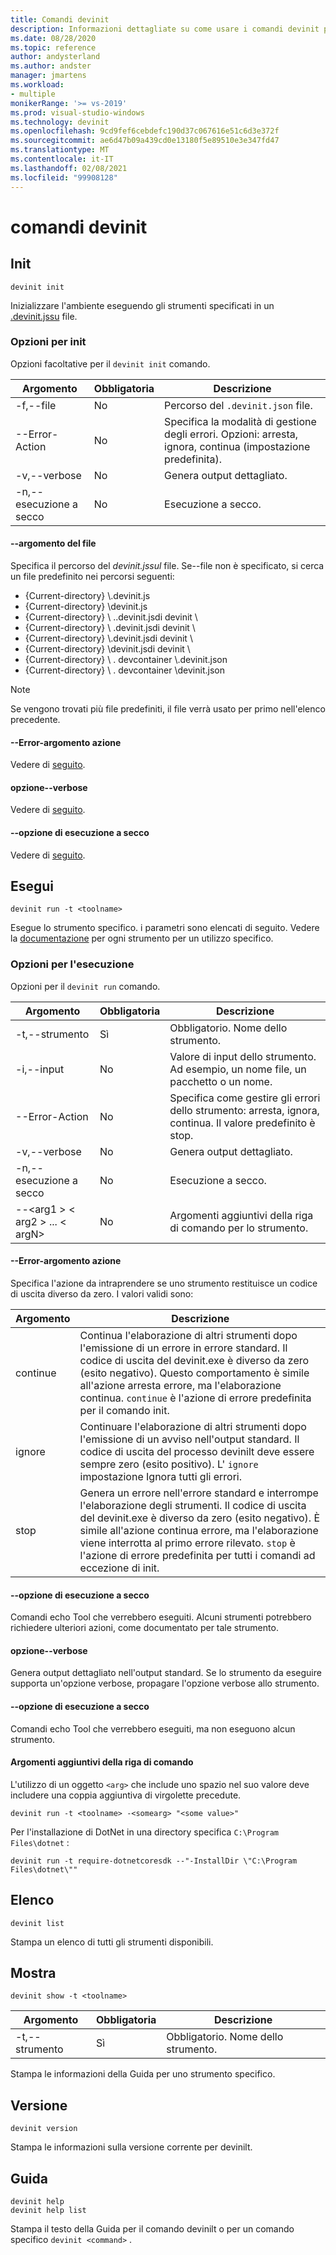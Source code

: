 ```yaml
---
title: Comandi devinit
description: Informazioni dettagliate su come usare i comandi devinit per installare i componenti.
ms.date: 08/28/2020
ms.topic: reference
author: andysterland
ms.author: andster
manager: jmartens
ms.workload:
- multiple
monikerRange: '>= vs-2019'
ms.prod: visual-studio-windows
ms.technology: devinit
ms.openlocfilehash: 9cd9fef6cebdefc190d37c067616e51c6d3e372f
ms.sourcegitcommit: ae6d47b09a439cd0e13180f5e89510e3e347fd47
ms.translationtype: MT
ms.contentlocale: it-IT
ms.lasthandoff: 02/08/2021
ms.locfileid: "99908128"
---
```

# <a name="devinit-commands"></a>comandi devinit

## <a name="init"></a>Init

```console
devinit init
```

Inizializzare l'ambiente eseguendo gli strumenti specificati in un [.devinit.jssu](devinit-json.md) file.

### <a name="options-for-init"></a>Opzioni per init

Opzioni facoltative per il `devinit init` comando.

| Argomento             | Obbligatoria | Descrizione                                                               |
|----------------------|----------|---------------------------------------------------------------------------|
| -f,--file            | No       | Percorso del `.devinit.json` file.                                         |
| --Error-Action       | No       | Specifica la modalità di gestione degli errori. Opzioni: arresta, ignora, continua (impostazione predefinita).|
| -v,--verbose         | No       | Genera output dettagliato.                                                      |
| -n,--esecuzione a secco         | No       | Esecuzione a secco.                                                                  |

#### <a name="--file-argument"></a>--argomento del file

Specifica il percorso del _devinit.jssul_ file. Se--file non è specificato, si cerca un file predefinito nei percorsi seguenti:

* {Current-directory} \\.devinit.js
* {Current-directory} \\devinit.js
* {Current-directory} \\ ..devinit.jsdi devinit \\
* {Current-directory} \\ .devinit.jsdi devinit \\
* {Current-directory} \\.devinit.jsdi devinit \\
* {Current-directory} \\devinit.jsdi devinit \\
* {Current-directory} \\ . devcontainer \\.devinit.json
* {Current-directory} \\ . devcontainer \\devinit.json

> [!NOTE]
> Se vengono trovati più file predefiniti, il file verrà usato per primo nell'elenco precedente.

#### <a name="--error-action-argument"></a>--Error-argomento azione

Vedere di [seguito](#options-for-run).

#### <a name="--verbose-switch"></a>opzione--verbose

Vedere di [seguito](#options-for-run).

#### <a name="--dry-run-switch"></a>--opzione di esecuzione a secco

Vedere di [seguito](#options-for-run).

## <a name="run"></a>Esegui

```console
devinit run -t <toolname>
```

Esegue lo strumento specifico. i parametri sono elencati di seguito. Vedere la [documentazione](devinit-tool-list.md) per ogni strumento per un utilizzo specifico.

### <a name="options-for-run"></a>Opzioni per l'esecuzione

Opzioni per il `devinit run` comando.

| Argomento                                      | Obbligatoria | Descrizione                                                                          |
|-----------------------------------------------|----------|--------------------------------------------------------------------------------------|
| -t,--strumento                                     | Sì      | Obbligatorio. Nome dello strumento.                                                             |
| -i,--input                                    | No       | Valore di input dello strumento. Ad esempio, un nome file, un pacchetto o un nome.                     |
| --Error-Action                                | No       | Specifica come gestire gli errori dello strumento: arresta, ignora, continua. Il valore predefinito è stop. |
| -v,--verbose                                  | No       | Genera output dettagliato.                                                                 |
| -n,--esecuzione a secco                                  | No       | Esecuzione a secco.                                                                             |
| --&lt;arg1 &gt; &lt; arg2 &gt; ... &lt; argN&gt;  | No       | Argomenti aggiuntivi della riga di comando per lo strumento.                                       |

#### <a name="--error-action-argument"></a>--Error-argomento azione

Specifica l'azione da intraprendere se uno strumento restituisce un codice di uscita diverso da zero. I valori validi sono:

| Argomento | Descrizione                                                                                                                                                                                                                                                                           |
|----------|---------------------------------------------------------------------------------------------------------------------------------------------------------------------------------------------------------------------------------------------------------------------------------------|
| continue | Continua l'elaborazione di altri strumenti dopo l'emissione di un errore in errore standard. Il codice di uscita del devinit.exe è diverso da zero (esito negativo). Questo comportamento è simile all'azione arresta errore, ma l'elaborazione continua. `continue` è l'azione di errore predefinita per il comando init.              |
| ignore   | Continuare l'elaborazione di altri strumenti dopo l'emissione di un avviso nell'output standard. Il codice di uscita del processo devinilt deve essere sempre zero (esito positivo). L' `ignore` impostazione Ignora tutti gli errori.                                                                                                      |
| stop     | Genera un errore nell'errore standard e interrompe l'elaborazione degli strumenti. Il codice di uscita del devinit.exe è diverso da zero (esito negativo). È simile all'azione continua errore, ma l'elaborazione viene interrotta al primo errore rilevato. `stop` è l'azione di errore predefinita per tutti i comandi ad eccezione di init. |

#### <a name="--dry-run-switch"></a>--opzione di esecuzione a secco

Comandi echo Tool che verrebbero eseguiti. Alcuni strumenti potrebbero richiedere ulteriori azioni, come documentato per tale strumento. 

#### <a name="--verbose-switch"></a>opzione--verbose

Genera output dettagliato nell'output standard. Se lo strumento da eseguire supporta un'opzione verbose, propagare l'opzione verbose allo strumento.

#### <a name="--dry-run-switch"></a>--opzione di esecuzione a secco

Comandi echo Tool che verrebbero eseguiti, ma non eseguono alcun strumento.

#### <a name="additional-command-line-arguments"></a>Argomenti aggiuntivi della riga di comando

L'utilizzo di un oggetto `<arg>` che include uno spazio nel suo valore deve includere una coppia aggiuntiva di virgolette precedute.

```console
devinit run -t <toolname> -<somearg> "<some value>"
```

Per l'installazione di DotNet in una directory specifica `C:\Program Files\dotnet` :

```console
devinit run -t require-dotnetcoresdk --"-InstallDir \"C:\Program Files\dotnet\""
```

## <a name="list"></a>Elenco

```console
devinit list
```

Stampa un elenco di tutti gli strumenti disponibili.

## <a name="show"></a>Mostra

```console
devinit show -t <toolname>
```

| Argomento       | Obbligatoria | Descrizione                                                                          |
|----------------|----------|--------------------------------------------------------------------------------------|
| -t,--strumento      | Sì      | Obbligatorio. Nome dello strumento.                                                             |

Stampa le informazioni della Guida per uno strumento specifico.

## <a name="version"></a>Versione

```console
devinit version
```

Stampa le informazioni sulla versione corrente per devinilt.

## <a name="help"></a>Guida

```console
devinit help
devinit help list
```

Stampa il testo della Guida per il comando devinilt o per un comando specifico `devinit <command>` .
 
